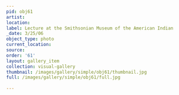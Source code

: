 ```yaml
---
pid: obj61
artist: 
location: 
label: Lecture at the Smithsonian Museum of the American Indian
_date: 3/25/06
object_type: photo
current_location: 
source: 
order: '61'
layout: gallery_item
collection: visual-gallery
thumbnail: /images/gallery/simple/obj61/thumbnail.jpg
full: /images/gallery/simple/obj61/full.jpg
 
---
```

